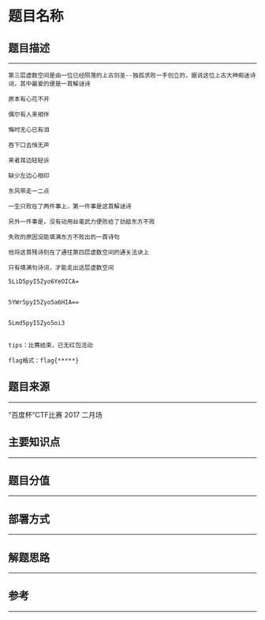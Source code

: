 # 题目名称

## 题目描述
---
```
第三层虚数空间是由一位已经陨落的上古剑圣--独孤求败一手创立的，据说这位上古大神痴迷诗词，其中最爱的便是一首解谜诗

原本有心花不开

偶尔有人来相伴

悔时无心已有泪

吞下口去悄无声

来者耳边轻轻诉

缺少左边心相印

东风带走一二点

一生只败在了两件事上，第一件事是这首解谜诗

另外一件事是，没有动用丝毫武力便败给了劲敌东方不败

失败的原因没能填满东方不败出的一首诗句

他将这首残诗刻在了通往第四层虚数空间的通关法诀上

只有填满句诗词，才能走出这层虚数空间

5LiD5pyI5Zyo6YeOICA=


5YWr5pyI5Zyo5a6HIA==


5Lmd5pyI5Zyo5oi3


tips：比赛结束，已无红包活动

flag格式：flag{*****}
```

## 题目来源
---
“百度杯”CTF比赛 2017 二月场

## 主要知识点
---


## 题目分值
---


## 部署方式
---


## 解题思路
---


## 参考
---
